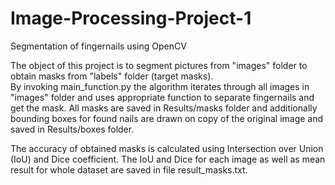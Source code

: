 # Image-Processing-Project-1
Segmentation of fingernails using OpenCV

The object of this project is to segment pictures from "images" folder to obtain masks from "labels" folder (target masks).\
By invoking main_function.py the algorithm iterates through all images in "images" folder and uses appropriate function to separate fingernails and get the mask.
All masks are saved in Results/masks folder and additionally bounding boxes for found nails are drawn on copy of the original image and saved in Results/boxes folder.

The accuracy of obtained masks is calculated using Intersection over Union (IoU) and Dice coefficient. The IoU and Dice for each image as well as mean result for whole dataset are saved in file result_masks.txt.
